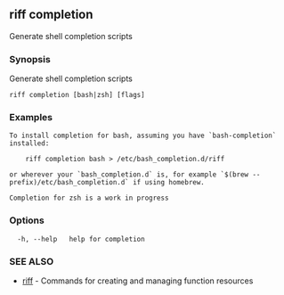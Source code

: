 ## riff completion

Generate shell completion scripts

### Synopsis

Generate shell completion scripts

```
riff completion [bash|zsh] [flags]
```

### Examples

```
To install completion for bash, assuming you have `bash-completion` installed:

    riff completion bash > /etc/bash_completion.d/riff

or wherever your `bash_completion.d` is, for example `$(brew --prefix)/etc/bash_completion.d` if using homebrew.

Completion for zsh is a work in progress
```

### Options

```
  -h, --help   help for completion
```

### SEE ALSO

* [riff](riff.md)	 - Commands for creating and managing function resources

